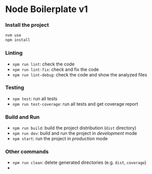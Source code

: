 # Node Boilerplate v1

### Install the project
```bash
nvm use
npm install 
```

### Linting
* `npm run lint`: check the code
* `npm run lint-fix`: check and fix the code
* `npm run lint-debug`: check the code and show the analyzed files

### Testing
* `npm test`: run all tests
* `npm run test-coverage`: run all tests and get coverage report

### Build and Run
* `npm run build`: build the project distribution (`dist` directory)
* `npm run dev`: build and run the project in _development_ mode
* `npm start`: run the project in _production_ mode

### Other commands
* `npm run clean`: delete generated directories (e.g. `dist`, `coverage`)
* 
